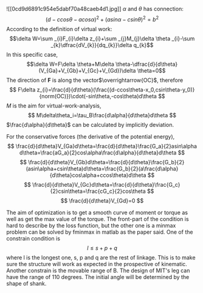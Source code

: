 ![[0cd9d6891c954e5dabf70a48caeb4d1.jpg]]
$\alpha$ and $\theta$ has connection:
$$
(d-ccos\theta-acos\alpha)^2+(asin\alpha-csin\theta)^2=b^2
$$
According to the definition of virtual work:
$$\delta W=\sum _{i}F_{i}\delta z_{i}+\sum _{j}M_{j}\delta \theta _{i}-\sum _{k}\dfrac{dV_{k}}{dq_{k}}\delta q_{k}$$
In this specific case,  
$$\delta W=F\delta \theta+M\delta \theta-\dfrac{d}{d\theta}(V_{Ga}+V_{Gb}+V_{Gc}+V_{Gd})\delta \theta=0$$
The direction of $\boldsymbol F$ is along the vector$\overrightarrow{OC}$, therefore
$$
F\delta z_{i}=\frac{d}{d\theta}(\frac{(d-ccos\theta-x_0,csin\theta-y_0)}{norm(OC)})\cdot(-sin\theta,-cos\theta)d\theta
$$
$M$ is the aim for virtual-work-analysis,
$$
M\delta\theta_i=\tau_B\frac{d\alpha}{d\theta}d\theta
$$
$\frac{d\alpha}{d\theta}$ can be calculated by implicitly deviation.

For the conservative forces (the derivative of the potential energy),
$$
\frac{d}{d\theta}V_{Ga}d\theta=\frac{d}{d\theta}\frac{G_a}{2}asin\alpha d\theta=\frac{aG_a}{2}cos\alpha\frac{d\alpha}{d\theta}d\theta
$$
$$
\frac{d}{d\theta}V_{Gb}d\theta=\frac{d}{d\theta}\frac{G_b}{2}(asin\alpha+csin\theta)d\theta=\frac{G_b}{2}(a\frac{d\alpha}{d\theta}cos\alpha+ccos\theta)d\theta
$$
$$
\frac{d}{d\theta}V_{Gc}d\theta=\frac{d}{d\theta}\frac{G_c}{2}csin\theta=\frac{cG_c}{2}cos\theta
$$
$$
\frac{d}{d\theta}V_{Gd}=0
$$

The aim of optimization is to get a smooth curve of moment or torque as well as get the max value of the torque.  The front-part of the condition is hard to describe by the loss function, but the other one is a minmax problem can be solved by fminmax in matlab as the paper said.
One of  the constrain condition is 
$$
l\leq s+p+q
$$ where l is the longest one, s, p and q are the rest of linkage. This is to make sure the structure will work as expected in the prospective of kinematic. Another constrain is the movable range of  B. The design of MIT's leg can have the range of 110 degrees.  The initial angle will be determined by the shape of shank. 


